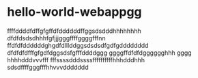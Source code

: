 # hello-world-webappgg
ffffddddfdffgfgffdfddddddffggsdsdddhhhhhhhh
dfdfdsdsdhhhfgfjjjgggffffggggfffnn
ffdfdfddddddghgdfdlllddggsdsdsdfgdfgdddddddd
dfdfdfdfffgfgdfdggsdsfgfffddddggg
ggggffdfdfdgggggghhh gggg  hhhhdddvvvfff
fffssssdddssssffffffffffhhhdddhhh
sdsdffffgggfffhhvvvddddddd
